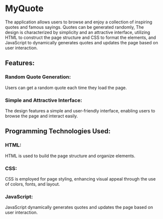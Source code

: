 # MyQuote
The application allows users to browse and enjoy a collection of inspiring quotes and famous sayings. Quotes can be generated randomly, The design is characterized by simplicity and an attractive interface, utilizing HTML to construct the page structure and CSS to format the elements, and JavaScript to dynamically generates quotes and updates the page based on user interaction.

## Features:
### Random Quote Generation:
Users can get a random quote each time they load the page.

### Simple and Attractive Interface:
The design features a simple and user-friendly interface, enabling users to browse the page and interact easily.

## Programming Technologies Used:

### HTML:
HTML is used to build the page structure and organize elements.

### CSS:
CSS is employed for page styling, enhancing visual appeal through the use of colors, fonts, and layout.

### JavaScript:
JavaScript dynamically generates quotes and updates the page based on user interaction.
